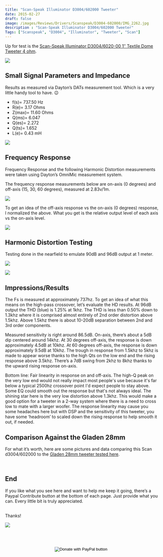 ```yaml
---
title: "Scan-Speak Illuminator D3004/602000 Tweeter"
date: 2015-02-27
draft: false
image: /images/Reviews/Drivers/Scanspeak/D3004-602000/IMG_2262.jpg
description : "Scan-Speak Illuminator D3004/602000 Tweeter"
Tags: ["Scanspeak", "D3004", "Illuminator", "Tweeter", "Scan"]
---
```


Up for test is the [Scan-Speak Illuminator D3004/6020-00 1″ Textile Dome Tweeter 4 ohm](https://www.madisoundspeakerstore.com/scanspeak-soft-dome-tweeters/scanspeak-illuminator-d3004/6020-00-tweeter-textile-dome/).

![](/images/Reviews/Drivers/Scanspeak/D3004-602000/IMG_2263.jpg)

## Small Signal Parameters and Impedance

Results as measured via Dayton’s DATs measurement tool.  Which is a very little handy tool to have.  😉

* f(s)= 737.50 Hz
* R(e)= 3.17 Ohms
* Z(max)= 11.60 Ohms
* Q(ms)= 6.047
* Q(es)= 2.272
* Q(ts)= 1.652
* L(e)= 0.43 mH

![](/images/Reviews/Drivers/Scanspeak/D3004-602000/d3004-impedance.png)

## Frequency Response

Frequency Response and the following Harmonic Distortion measurements were taken using Dayton’s OmniMic measurement system.

The frequency response measurements below are on-axis (0 degrees) and off-axis (15, 30, 60 degrees), measured at 2.83v/1m.

![](/images/Reviews/Drivers/Scanspeak/D3004-602000/scan-fr-0-15-30-60.png)

To get an idea of the off-axis response vs the on-axis (0 degrees) response, I normalized the above.  What you get is the relative output level of each axis vs the on-axis level.

![](/images/Reviews/Drivers/Scanspeak/D3004-602000/scan-d3004-normalized1.png)

## Harmonic Distortion Testing

Testing done in the nearfield to emulate 90dB and 96dB output at 1 meter.


![](/images/Reviews/Drivers/Scanspeak/D3004-602000/d3004-HD90.png)

![](/images/Reviews/Drivers/Scanspeak/D3004-602000/d3004-HD96.png)


## Impressions/Results

The Fs is measured at approximately 737hz.  To get an idea of what this means on the high-pass crossover, let’s evaluate the HD results.  At 96dB output the THD (blue) is 1.25% at 1khz.  The THD is less than 0.50% down to 1.3khz where it is comprised almost entirely of 2nd order distortion above 1.5khz.   Above 1.5khz there is about 10-20dB separation between 2nd and 3rd order components.

Measured sensitivity is right around 86.5dB.  On-axis, there’s about a 5dB dip centered around 14khz.  At 30 degrees off-axis, the response is down approximately 4.5dB at 10khz.  At 60 degrees off-axis, the response is down approximately 9.5dB at 10khz.  The trough in response from 1.5khz to 5khz is made to appear worse thanks to the high Qts on the low end and the rising response above 3.5khz.  There’s a 7dB swing from 2khz to 8khz thanks to the upward rising response on-axis.

Bottom line: Fair linearity in response on and off-axis.  The high-Q peak on the very low end would not really impact most people's use because it's far below a typical 2500hz crossover point I'd expect people to stay above.  Some EQ could smooth out the response but that's not always ideal.  The shining star here is the very low distortion above 1.3khz.  This would make a good option for a tweeter in a 2-way system where there is a need to cross low to mate with a larger woofer.  The response linearity may cause you some headaches here but with DSP and the sensitivity of this tweeter, you have some ‘headroom’ to scaled down the rising response to help smooth it out, if needed.

## Comparison Against the Gladen 28mm

For what it’s worth, here are some pictures and data comparing this Scan d3004/602000 to the [Gladen 28mm tweeter tested here](https://www.erinsaudiocorner.com/driveunits/gladen-aerospace-28-tweeter/).

<br>

## End

If you like what you see here and want to help me keep it going, there’s a Paypal Contribute button at the bottom of each page.  Just provide what you can.  Every little bit is truly appreciated.

<br>Thanks!</b>

![](https://media1.giphy.com/media/srb6bXZHbgDsc/giphy.gif)


<br></br>
<center>
  <form action="https://www.paypal.com/cgi-bin/webscr" method="post" target="_top">
  <input type="hidden" name="cmd" value="_s-xclick" />
  <input type="hidden" name="hosted_button_id" value="52ANEATKE6JHQ" />
  <input type="image" src="https://www.dcrc.co/wp-content/uploads/2016/06/PayPal-Donate-Button-PNG-HD-300x103.png" border="0" name="submit" title="PayPal - The safer, easier way to pay online!" alt="Donate with PayPal button" />
  <img alt="" border="0" src="https://www.paypal.com/en_US/i/scr/pixel.gif" width="1" height="1" />
  </form>
<br></br>
</center>
